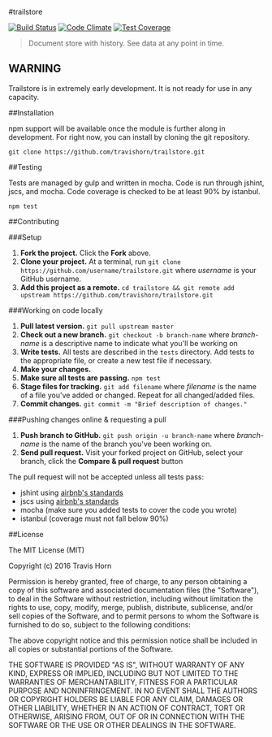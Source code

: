 #trailstore

[![Build Status](https://travis-ci.org/travishorn/trailstore.svg?branch=master)](https://travis-ci.org/travishorn/trailstore)
[![Code Climate](https://codeclimate.com/github/travishorn/trailstore/badges/gpa.svg)](https://codeclimate.com/github/travishorn/trailstore)
[![Test Coverage](https://codeclimate.com/github/travishorn/trailstore/badges/coverage.svg)](https://codeclimate.com/github/travishorn/trailstore/coverage)

> Document store with history. See data at any point in time.

## WARNING

Trailstore is in extremely early development. It is not ready for use in any capacity.

##Installation

npm support will be available once the module is further along in development.
For right now, you can install by cloning the git repository.

    git clone https://github.com/travishorn/trailstore.git

##Testing

Tests are managed by gulp and written in mocha. Code is run through jshint,
jscs, and mocha. Code coverage is checked to be at least 90% by istanbul.

    npm test

##Contributing

###Setup

1. **Fork the project.** Click the **Fork** above.
2. **Clone your project.** At a terminal, run
`git clone https://github.com/username/trailstore.git` where *username* is your
GitHub username.
3. **Add this project as a remote.** `cd trailstore && git remote add upstream
https://github.com/travishorn/trailstore.git`

###Working on code locally

1. **Pull latest version.** `git pull upstream master`
2. **Check out a new branch.** `git checkout -b branch-name` where *branch-name*
is a descriptive name to indicate what you'll be working on
3. **Write tests.** All tests are described in the `tests` directory. Add tests
to the appropriate file, or create a new test file if necessary.
3. **Make your changes.**
4. **Make sure all tests are passing.** `npm test`
5. **Stage files for tracking.** `git add filename` where *filename* is the name
of a file you've added or changed. Repeat for all changed/added files.
6. **Commit changes.** `git commit -m "Brief description of changes."`

###Pushing changes online & requesting a pull

1. **Push branch to GitHub.** `git push origin -u branch-name` where
*branch-name* is the name of the branch you've been working on.
2. **Send pull request.** Visit your forked project on GitHub, select your
branch, click the **Compare & pull request** button

The pull request will not be accepted unless all tests pass:

- jshint using [airbnb's standards](https://github.com/airbnb/javascript/blob/master/linters/jshintrc)
- jscs using [airbnb's standards](https://github.com/jscs-dev/node-jscs/blob/master/presets/airbnb.json)
- mocha (make sure you added tests to cover the code you wrote)
- istanbul (coverage must not fall below 90%)

##License

The MIT License (MIT)

Copyright (c) 2016 Travis Horn

Permission is hereby granted, free of charge, to any person obtaining a copy
of this software and associated documentation files (the "Software"), to deal
in the Software without restriction, including without limitation the rights
to use, copy, modify, merge, publish, distribute, sublicense, and/or sell
copies of the Software, and to permit persons to whom the Software is
furnished to do so, subject to the following conditions:

The above copyright notice and this permission notice shall be included in
all copies or substantial portions of the Software.

THE SOFTWARE IS PROVIDED "AS IS", WITHOUT WARRANTY OF ANY KIND, EXPRESS OR
IMPLIED, INCLUDING BUT NOT LIMITED TO THE WARRANTIES OF MERCHANTABILITY,
FITNESS FOR A PARTICULAR PURPOSE AND NONINFRINGEMENT. IN NO EVENT SHALL THE
AUTHORS OR COPYRIGHT HOLDERS BE LIABLE FOR ANY CLAIM, DAMAGES OR OTHER
LIABILITY, WHETHER IN AN ACTION OF CONTRACT, TORT OR OTHERWISE, ARISING FROM,
OUT OF OR IN CONNECTION WITH THE SOFTWARE OR THE USE OR OTHER DEALINGS IN
THE SOFTWARE.
